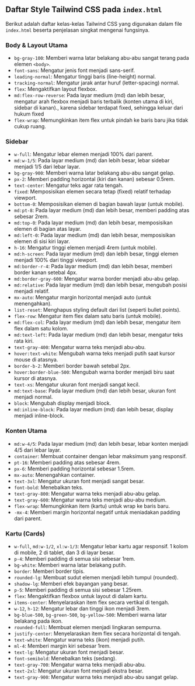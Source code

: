 ## Daftar Style Tailwind CSS pada `index.html`

Berikut adalah daftar kelas-kelas Tailwind CSS yang digunakan dalam file `index.html` beserta penjelasan singkat mengenai fungsinya.

### Body & Layout Utama
- `bg-gray-100`: Memberi warna latar belakang abu-abu sangat terang pada elemen `<body>`.
- `font-sans`: Mengatur jenis font menjadi sans-serif.
- `leading-normal`: Mengatur tinggi baris (line-height) normal.
- `tracking-normal`: Mengatur jarak antar huruf (letter-spacing) normal.
- `flex`: Mengaktifkan layout flexbox.
- `md:flex-row-reverse`: Pada layar medium (md) dan lebih besar, mengatur arah flexbox menjadi baris terbalik (konten utama di kiri, sidebar di kanan)., karena sidebar terdapat fixed, sehingga keluar dari hukum fixed
- `flex-wrap`: Memungkinkan item flex untuk pindah ke baris baru jika tidak cukup ruang.

### Sidebar
- `w-full`: Mengatur lebar elemen menjadi 100% dari parent.
- `md:w-1/5`: Pada layar medium (md) dan lebih besar, lebar sidebar menjadi 1/5 dari lebar layar.
- `bg-gray-900`: Memberi warna latar belakang abu-abu sangat gelap.
- `px-2`: Memberi padding horizontal (kiri dan kanan) sebesar 0.5rem.
- `text-center`: Mengatur teks agar rata tengah.
- `fixed`: Memposisikan elemen secara tetap (fixed) relatif terhadap viewport.
- `bottom-0`: Memposisikan elemen di bagian bawah layar (untuk mobile).
- `md:pt-8`: Pada layar medium (md) dan lebih besar, memberi padding atas sebesar 2rem.
- `md:top-0`: Pada layar medium (md) dan lebih besar, memposisikan elemen di bagian atas layar.
- `md:left-0`: Pada layar medium (md) dan lebih besar, memposisikan elemen di sisi kiri layar.
- `h-16`: Mengatur tinggi elemen menjadi 4rem (untuk mobile).
- `md:h-screen`: Pada layar medium (md) dan lebih besar, tinggi elemen menjadi 100% dari tinggi viewport.
- `md:border-r-4`: Pada layar medium (md) dan lebih besar, memberi border kanan setebal 4px.
- `md:border-gray-600`: Mengatur warna border menjadi abu-abu gelap.
- `md:relative`: Pada layar medium (md) dan lebih besar, mengubah posisi menjadi relatif.
- `mx-auto`: Mengatur margin horizontal menjadi auto (untuk menengahkan).
- `list-reset`: Menghapus styling default dari list (seperti bullet points).
- `flex-row`: Mengatur item flex dalam satu baris (untuk mobile).
- `md:flex-col`: Pada layar medium (md) dan lebih besar, mengatur item flex dalam satu kolom.
- `md:text-left`: Pada layar medium (md) dan lebih besar, mengatur teks rata kiri.
- `text-gray-400`: Mengatur warna teks menjadi abu-abu.
- `hover:text-white`: Mengubah warna teks menjadi putih saat kursor mouse di atasnya.
- `border-b-2`: Memberi border bawah setebal 2px.
- `hover:border-blue-500`: Mengubah warna border menjadi biru saat kursor di atasnya.
- `text-xs`: Mengatur ukuran font menjadi sangat kecil.
- `md:text-base`: Pada layar medium (md) dan lebih besar, ukuran font menjadi normal.
- `block`: Mengubah display menjadi block.
- `md:inline-block`: Pada layar medium (md) dan lebih besar, display menjadi inline-block.

### Konten Utama
- `md:w-4/5`: Pada layar medium (md) dan lebih besar, lebar konten menjadi 4/5 dari lebar layar.
- `container`: Membuat container dengan lebar maksimum yang responsif.
- `pt-16`: Memberi padding atas sebesar 4rem.
- `px-6`: Memberi padding horizontal sebesar 1.5rem.
- `mx-auto`: Menengahkan container.
- `text-3xl`: Mengatur ukuran font menjadi sangat besar.
- `font-bold`: Menebalkan teks.
- `text-gray-800`: Mengatur warna teks menjadi abu-abu gelap.
- `text-gray-600`: Mengatur warna teks menjadi abu-abu medium.
- `flex-wrap`: Memungkinkan item (kartu) untuk wrap ke baris baru.
- `-mx-4`: Memberi margin horizontal negatif untuk meniadakan padding dari parent.

### Kartu (Cards)
- `w-full`, `md:w-1/2`, `xl:w-1/3`: Mengatur lebar kartu agar responsif. 1 kolom di mobile, 2 di tablet, dan 3 di layar besar.
- `p-4`: Memberi padding di semua sisi sebesar 1rem.
- `bg-white`: Memberi warna latar belakang putih.
- `border`: Memberi border tipis.
- `rounded-lg`: Membuat sudut elemen menjadi lebih tumpul (rounded).
- `shadow-lg`: Memberi efek bayangan yang besar.
- `p-5`: Memberi padding di semua sisi sebesar 1.25rem.
- `flex`: Mengaktifkan flexbox untuk layout di dalam kartu.
- `items-center`: Menyelaraskan item flex secara vertikal di tengah.
- `w-12`, `h-12`: Mengatur lebar dan tinggi ikon menjadi 3rem.
- `bg-blue-500`, `bg-green-500`, `bg-yellow-500`: Memberi warna latar belakang pada ikon.
- `rounded-full`: Membuat elemen menjadi lingkaran sempurna.
- `justify-center`: Menyelaraskan item flex secara horizontal di tengah.
- `text-white`: Mengatur warna teks (ikon) menjadi putih.
- `ml-4`: Memberi margin kiri sebesar 1rem.
- `text-lg`: Mengatur ukuran font menjadi besar.
- `font-semibold`: Menebalkan teks (sedang).
- `text-gray-700`: Mengatur warna teks menjadi abu-abu.
- `text-2xl`: Mengatur ukuran font menjadi ekstra besar.
- `text-gray-900`: Mengatur warna teks menjadi abu-abu sangat gelap.
